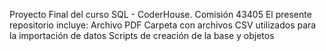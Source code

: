 Proyecto Final del curso SQL - CoderHouse. Comisión 43405
El presente repositorio incluye:
Archivo PDF
Carpeta con archivos CSV utilizados para la importación de datos
Scripts de creación de la base y objetos
